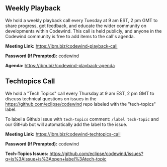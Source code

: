 
## Weekly Playback

We hold a weekly playback call every Tuesday at 9 am EST, 2 pm GMT to share progress, get feedback, and educate the wider community on developments within Codewind. This call is held publicly, and anyone in the Codewind community is free to add items to the call's agenda.

**Meeting Link:** https://ibm.biz/codewind-playback-call

**Password (If Prompted):** codewind

**Agenda:** https://ibm.biz/codewind-playback-agenda

## Techtopics Call

We hold a "Tech Topics" call every Thursday at 9 am EST, 2 pm GMT to discuss technical questions on issues in the https://github.com/eclipse/codewind repo labeled with the "tech-topics" label.

To label a Github issue with `tech-topics` comment: `/label tech-topic` and our GitHub bot will automatically add the label to the issue.

**Meeting Link:** https://ibm.biz/codewind-techtopics-call

**Password (If Prompted):** codewind

**Tech-Topics Issues:** https://github.com/eclipse/codewind/issues?q=is%3Aissue+is%3Aopen+label%3Atech-topic